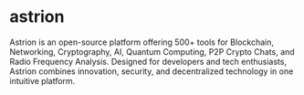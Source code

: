 # astrion
Astrion is an open-source platform offering 500+ tools for Blockchain, Networking, Cryptography, AI, Quantum Computing, P2P Crypto Chats, and Radio Frequency Analysis. Designed for developers and tech enthusiasts, Astrion combines innovation, security, and decentralized technology in one intuitive platform.
